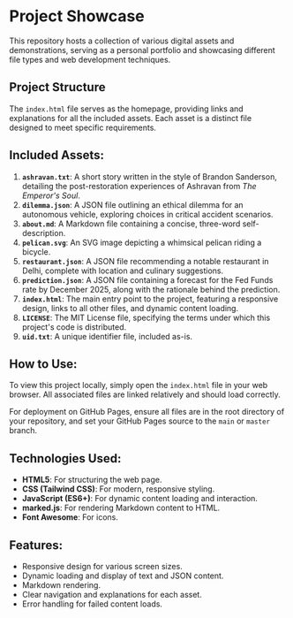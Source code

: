 # Project Showcase

This repository hosts a collection of various digital assets and demonstrations, serving as a personal portfolio and showcasing different file types and web development techniques.

## Project Structure

The `index.html` file serves as the homepage, providing links and explanations for all the included assets. Each asset is a distinct file designed to meet specific requirements.

## Included Assets:

1.  **`ashravan.txt`**: A short story written in the style of Brandon Sanderson, detailing the post-restoration experiences of Ashravan from *The Emperor's Soul*.
2.  **`dilemma.json`**: A JSON file outlining an ethical dilemma for an autonomous vehicle, exploring choices in critical accident scenarios.
3.  **`about.md`**: A Markdown file containing a concise, three-word self-description.
4.  **`pelican.svg`**: An SVG image depicting a whimsical pelican riding a bicycle.
5.  **`restaurant.json`**: A JSON file recommending a notable restaurant in Delhi, complete with location and culinary suggestions.
6.  **`prediction.json`**: A JSON file containing a forecast for the Fed Funds rate by December 2025, along with the rationale behind the prediction.
7.  **`index.html`**: The main entry point to the project, featuring a responsive design, links to all other files, and dynamic content loading.
8.  **`LICENSE`**: The MIT License file, specifying the terms under which this project's code is distributed.
9.  **`uid.txt`**: A unique identifier file, included as-is.

## How to Use:

To view this project locally, simply open the `index.html` file in your web browser. All associated files are linked relatively and should load correctly.

For deployment on GitHub Pages, ensure all files are in the root directory of your repository, and set your GitHub Pages source to the `main` or `master` branch.

## Technologies Used:

*   **HTML5**: For structuring the web page.
*   **CSS (Tailwind CSS)**: For modern, responsive styling.
*   **JavaScript (ES6+)**: For dynamic content loading and interaction.
*   **marked.js**: For rendering Markdown content to HTML.
*   **Font Awesome**: For icons.

## Features:

*   Responsive design for various screen sizes.
*   Dynamic loading and display of text and JSON content.
*   Markdown rendering.
*   Clear navigation and explanations for each asset.
*   Error handling for failed content loads.
